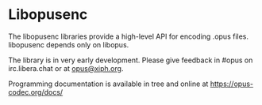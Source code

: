 # Libopusenc

The libopusenc libraries provide a high-level API for
encoding .opus files. libopusenc depends only on libopus.

The library is in very early development.
Please give feedback
in #opus on irc.libera.chat or at opus@xiph.org.

Programming documentation is available in tree and online at
https://opus-codec.org/docs/
